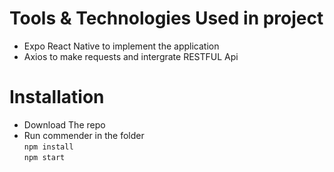 # Tools & Technologies Used in project
- Expo React Native to implement the application <br>
- Axios to make requests and intergrate RESTFUL Api <br>

# Installation
- Download The repo <br>
- Run commender in the folder <br>
`npm install`<br>
`npm start`
